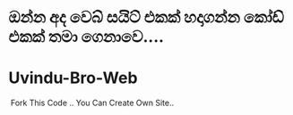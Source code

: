 # ඔන්න අද වෙබ් සයිට් එකක් හදාගන්න කෝඩ් එකක් තමා ගෙනාවෙ.... 

# Uvindu-Bro-Web
<img scr="https://telegra.ph/file/fd9bbd26b97d233d25183.jpg">
Fork This Code .. You Can Create Own Site..
